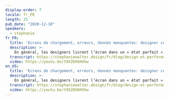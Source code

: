 ```yaml
---
display-order: 7
locale: fr_FR
length: 25
pub_date: "2020-12-10"
speakers:
  - stephanie
fr_FR:
  title: 'Ecrans de chargement, erreurs, donnés manquantes: designer ces cas oubliés'
  description: >-
    En général, les designers livrent l’écran dans un « état parfait ». C’est l’écran final, une fois que tout est bien chargé, avec toutes les bonnes données, les bonnes images, rien ne manque, tout s’est bien déroulé. Ce qu’il se passe avant, durant ces quelques millisecondes (ou parfois secondes) de chargement est souvent laissé à l’appréciation de l’équipe de développement. Tout comme ce qui se passe s’il manque une donnée, qu’une serveur met du temps à répondre, répond une erreur, une ressource manquante, etc. Designer ces « cas oubliés » permet grandement d’améliorer la collaboration designer / developers sur des thématiques de performance.
  transcript: https://stephaniewalter.design/fr/blog/design-et-performance-ces-cas-oublies/
  video: https://youtu.be/t9XZ8X6HVkw
en_US:
  title: 'Ecrans de chargement, erreurs, donnés manquantes: designer ces cas oubliés'
  description: >-
    En général, les designers livrent l’écran dans un « état parfait ». C’est l’écran final, une fois que tout est bien chargé, avec toutes les bonnes données, les bonnes images, rien ne manque, tout s’est bien déroulé. Ce qu’il se passe avant, durant ces quelques millisecondes (ou parfois secondes) de chargement est souvent laissé à l’appréciation de l’équipe de développement. Tout comme ce qui se passe s’il manque une donnée, qu’une serveur met du temps à répondre, répond une erreur, une ressource manquante, etc. Designer ces « cas oubliés » permet grandement d’améliorer la collaboration designer / developers sur des thématiques de performance.
  transcript: https://stephaniewalter.design/fr/blog/design-et-performance-ces-cas-oublies/
  video: https://youtu.be/t9XZ8X6HVkw
---
```


